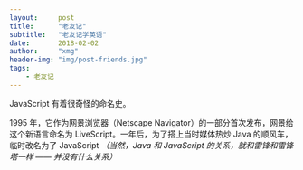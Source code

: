 ```yaml
---
layout:     post
title:      "老友记"
subtitle:   "老友记学英语"
date:       2018-02-02
author:     "xmg"
header-img: "img/post-friends.jpg"
tags:
    - 老友记
---
```



JavaScript 有着很奇怪的命名史。

1995 年，它作为网景浏览器（Netscape Navigator）的一部分首次发布，网景给这个新语言命名为 LiveScript。一年后，为了搭上当时媒体热炒 Java 的顺风车，临时改名为了 JavaScript *（当然，Java 和 JavaScript 的关系，就和雷锋和雷锋塔一样 —— 并没有什么关系）*